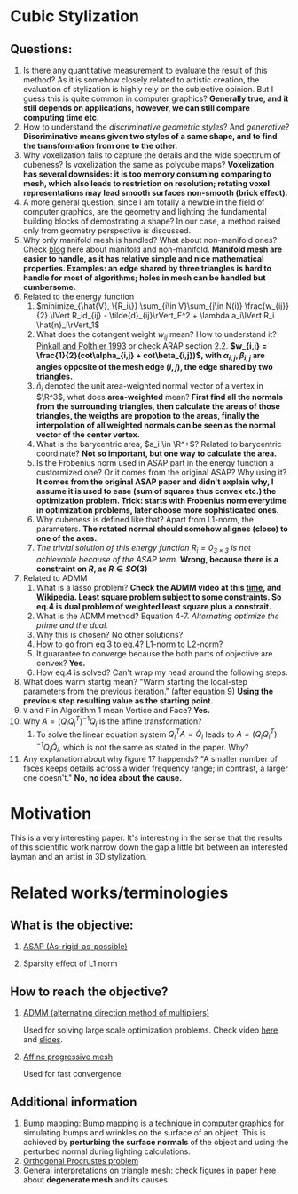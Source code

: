# Cubic Stylization

## Questions:
1. Is there any quantitative measurement to evaluate the result of this method? As it is somehow closely related to artistic creation, the evaluation of stylization is highly rely on the subjective opinion. But I guess this is quite common in computer graphics? **Generally true, and it still depends on applications, however, we can still compare computing time etc.**
2. How to understand the *discriminative geometric styles*? And *generative*? **Discriminative means given two styles of a same shape, and to find the transformation from one to the other.**
3. Why voxelization fails to capture the details and the wide specttrum of cubeness? Is voxelization the same as polycube maps? **Voxelization has several downsides: it is too memory consuming comparing to mesh, which also leads to restriction on resolution; rotating voxel representations may lead smooth surfaces non-smooth (brick effect).**
4. A more general question, since I am totally a newbie in the field of computer graphics, are the geometry and lighting the fundamental building blocks of demostrating a shape? In our case, a method raised only from geometry perspective is discussed.
5. Why only manifold mesh is handled? What about non-manifold ones? Check [blog](http://3dprintingninja.blogspot.com/2014/07/non-manifolds-your-worst-nightmare.html) here about manifold and non-manifold. **Manifold mesh are easier to handle, as it has relative simple and nice mathematical properties. Examples: an edge shared by three triangles is hard to handle for most of algorithms; holes in mesh can be handled but cumbersome.**
6. Related to the energy function
     1. $minimize_{\hat{V}, \{R_i\}} \sum_{i\in V}\sum_{j\in N(i)} \frac{w_{ij}}{2} \lVert R_id_{ij} - \tilde{d}_{ij}\rVert_F^2 + \lambda a_i\lVert R_i \hat{n}_i\rVert_1$
     2. What does the cotangent weight $w_{ij}$ mean? How to understand it? [Pinkall and Polthier 1993](http://www.cs.jhu.edu/~misha/Fall09/Pinkall93.pdf) or check ARAP section 2.2. **$w_{i,j} = \frac{1}{2}(cot\alpha_{i,j} + cot\beta_{i,j})$, with $\alpha_{i,j},\beta_{i,j}$ are angles opposite of the mesh edge $(i,j)$, the edge shared by two triangles.**
     3. $\hat{n}_i$ denoted the unit area-weighted normal vector of a vertex in $\R^3$, what does **area-weighted** mean? **First find all the normals from the surrounding triangles, then calculate the areas of those triangles, the weigths are propotion to the areas, finally the interpolation of all weighted normals can be seen as the normal vector of the center vertex.**
     4. What is the barycentric area, $a_i \in \R^+$? Related to barycentric coordinate? **Not so important, but one way to calculate the area.**
     5. Is the Frobenius norm used in ASAP part in the energy function a custormized one? Or it comes from the original ASAP? Why using it? **It comes from the original ASAP paper and didn't explain why, I assume it is used to ease (sum of squares thus convex etc.) the optimization problem. Trick: starts with Frobenius norm everytime in optimization problems, later choose more sophisticated ones.**
     6. Why cubeness is defined like that? Apart from L1-norm, the parameters. **The rotated normal should somehow alignes (close) to one of the axes.**
     7. *The trivial solution of this energy function $R_i = 0_{3\times3}$ is not achievable because of the ASAP term.* **Wrong, because there is a constraint on $R$, as $R\in SO(3)$**
7. Related to ADMM
     1. What is a lasso problem? **Check the ADMM video at this [time](https://youtu.be/Xg0ozgCXXB8?t=3299), and [Wikipedia](https://en.wikipedia.org/wiki/Lasso_(statistics)). Least square problem subject to some constraints. So eq.4 is dual problem of weighted least square plus a constrait.**
     2. What is the ADMM method? Equation 4-7. *Alternating optimize the prime and the dual.* 
     3. Why this is chosen? No other solutions?
     4. How to go from eq.3 to eq.4? L1-norm to L2-norm?
     5. It guarantee to converge because the both parts of objective are convex? **Yes.**
     6. How eq.4 is solved? Can't wrap my head around the following steps.
8.  What does warm startig mean? "Warm starting the local-step parameters from the previous iteration." (after equation 9) **Using the previous step resulting value as the starting point.**
9.  `V` and `F` in Algorithm 1 mean Vertice and Face? **Yes.**
10. Why $A = (Q_iQ_i^T)^{-1}Q_i$ is the affine transformation?
    1.  To solve the linear equation system $Q_i^T A = \tilde{Q}_i$ leads to $A =(Q_iQ_i^T )^{-1}Q_i\tilde{Q}_i$, which is not the same as stated in the paper. Why?
11. Any explanation about why figure 17 happends? "A smaller number of faces keeps details across a wider frequency range; in contrast, a larger one doesn't." **No, no idea about the cause.**

# Motivation
This is a very interesting paper. It's interesting in the sense that the results of this scientific work narrow down the gap a little bit between an interested layman and an artist in 3D stylization. 

# Related works/terminologies

## What is the objective:
1. [ASAP (As-rigid-as-possible)](https://igl.ethz.ch/projects/ARAP/arap_web.pdf)

2. Sparsity effect of L1 norm

## How to reach the objective?
1. [ADMM (alternating direction method of multipliers)](https://web.stanford.edu/~boyd/papers/pdf/admm_distr_stats.pdf)

	Used for solving large scale optimization problems. Check video [here](https://www.youtube.com/watch?v=Xg0ozgCXXB8) and [slides](https://web.stanford.edu/~boyd/papers/pdf/admm_slides.pdf).

2. [Affine progressive mesh](http://faculty.cs.tamu.edu/schaefer/research/local_rigid.pdf)

	Used for fast convergence.

## Additional information
1. Bump mapping: [Bump mapping](https://en.wikipedia.org/wiki/Bump_mapping) is a technique in computer graphics for simulating bumps and wrinkles on the surface of an object. This is achieved by **perturbing the surface normals** of the object and using the perturbed normal during lighting calculations.
2. [Orthogonal Procrustes problem](https://en.wikipedia.org/wiki/Orthogonal_Procrustes_problem)
3. General interpretations on triangle mesh: check figures in paper [here](https://www.graphics.rwth-aachen.de/media/papers/slicing1.pdf) about **degenerate mesh** and its causes.